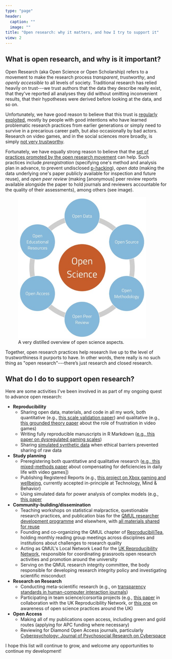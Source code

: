 ```yaml
---
type: "page"
header:
  caption: ""
  image: ""
title: "Open research: why it matters, and how I try to support it"
view: 2
---
```


## What is open research, and why is it important?

Open Research (aka Open Science or Open Scholarship) refers to a movement to make the research process *transparent*, *trustworthy*, and *openly accessible* to all levels of society. Traditional research has relied heavily on trust---we trust authors that the data they describe really exist, that they've reported all analyses they did without omitting inconvenient results, that their hypotheses were derived before looking at the data, and so on. 

Unfortunately, we have good reason to believe that this trust is [regularly exploited](https://www.cmu.edu/dietrich/sds/docs/loewenstein/MeasPrevalQuestTruthTelling.pdf), mostly by people with good intentions who have learned problematic research practices from earlier generations or simply need to survive in a precarious career path, but also occasionally by bad actors. Research on video games, and in the social sciences more broadly, is simply [not very trustworthy](https://doi.org/10.31234/osf.io/fp89z).

Fortunately, we have equally strong reason to believe that the [set of practices promoted by the open research movement](https://www.nature.com/articles/s41562-016-0021) can help. Such practices include *preregistration* (specifying one's method and analysis plan in advance, to prevent undisclosed [p-hacking](https://www.wired.com/story/were-all-p-hacking-now/)), *open data* (making the data underlying one's paper publicly available for inspection and future reuse), and *open peer review* (making [anonymous] peer review reports available alongside the paper to hold journals and reviewers accountable for the quality of their assessments), among others (see image).

<figure>
  <class="align-left">
  <img src="/img/openScience.jpg" alt="A hexagonal overview of open science practices, including open data, open source software, open methodology, open peer review, open access, and open educational resources." width="400"/>
  <figcaption>A very distilled overview of open science aspects.</figcaption>
</figure>

Together, open research practices help research live up to the level of trustworthiness it purports to have. In other words, there really is no such thing as "open research"---there’s just research and closed research.

## What do I do to support open research?

Here are some activities I've been involved in as part of my ongoing quest to advance open research:

- **Reproducibility**
  - Sharing open data, materials, and code in all my work, both quantitative (e.g., [this scale validation paper](https://osf.io/6gmw2/)) and qualitative (e.g., [this grounded theory paper](https://osf.io/mwpqc/?view_only=dfe56f8107c74a7284ba61c0dc571885) about the role of frustration in video games)
  - Writing fully reproducible manuscripts in R Markdown ([e.g., this paper on dysregulated gaming scales](https://osf.io/h9kmv/))
  - Sharing [simulated synthetic data](https://osf.io/gvdf4/) when ethical barriers prevented sharing of raw data
- **Study planning**
  - Preregistering both quantitative and qualitative research ([e.g., this mixed-methods paper](https://osf.io/6gmw2/) about compensating for deficiencies in daily life with video games])
  - Publishing Registered Reports (e.g., [this project on Xbox gaming and wellbeing](https://osf.io/edtwn/), currently accepted in-principle at Technology, Mind & Behavior)
  - Using simulated data for power analysis of complex models (e.g., [this paper]((https://osf.io/vp7ye/))
- **Community-building/dissemination**
  - Teaching workshops on statistical malpractice, questionable research practices, and publication bias for the [QMUL researcher development programme](https://www.qmul.ac.uk/queenmaryacademy/researcher-development/) and elsewhere, with [all materials shared for reuse](https://osf.io/vst2p/)
  - Founding and co-organizing the QMUL chapter of [ReproducibiliTea](https://reproducibilitea.org), holding monthly reading group meetings across disciplines and institutions about challenges to research quality
  - Acting as QMUL's Local Network Lead for the [UK Reproducibility Network](https://ukrn.org), responsible for coordinating grassroots open research activities and promotion around the university
  - Serving on the QMUL research integrity committee, the body responsible for developing research integrity policy and investigating scientific misconduct
- **Research on Research**
  - Conducting meta-scientific research (e.g., on [transparency standards in human-computer interaction journals](https://doi.org/10.1145/3411764.3445584))
  - Participating in team science/corsortia projects (e.g., [this paper](https://osf.io/xzfa2) in collaboration with the UK Reproducibility Network, or [this one](https://osf.io/preprints/metaarxiv/w48yh/) on awareness of open science practices around the UK)
- **Open Access**
  - Making all of my publications open access, including green and gold routes (applying for APC funding where necessary)
  - Reviewing for Diamond Open Access journals, particularly [Cyberpsychology: Journal of Psychosocial Research on Cyberspace](https://cyberpsychology.eu)

I hope this list will continue to grow, and welcome any opportunities to continue my development!